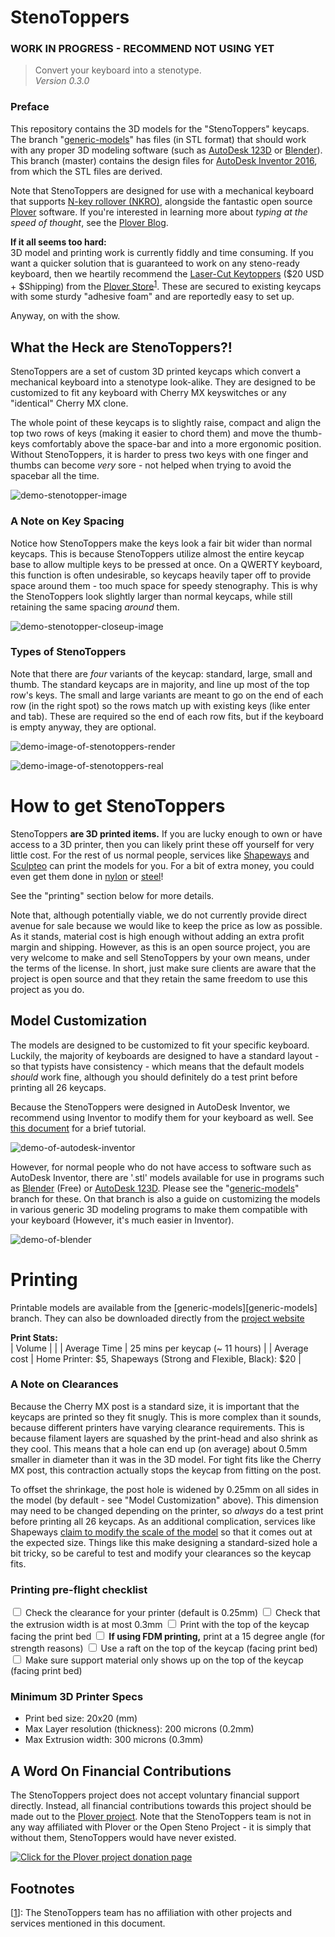 # StenoToppers

<!-- TODO: Remove this when the project is at a ready stage -->
### WORK IN PROGRESS - RECOMMEND NOT USING YET

> Convert your keyboard into a stenotype.  
> *Version 0.3.0*
<!-- TODO: Update this version number consistently -->


### Preface

This repository contains the 3D models for the "StenoToppers" keycaps.  The branch "[generic-models][generic-branch]" has files (in STL format) that should work with any proper 3D modeling software (such as [AutoDesk 123D][123d-editor] or [Blender][blender]). This branch (master) contains the design files for [AutoDesk Inventor 2016][inventor], from which the STL files are derived.

Note that StenoToppers are designed for use with a mechanical keyboard that supports [N-key rollover (NKRO)][nkey], alongside the fantastic open source [Plover][plover] software. If you're interested in learning more about *typing at the speed of thought*, see the [Plover Blog][plover-blog]. 

**If it all seems too hard:**<br> 
3D model and printing work is currently fiddly and time consuming. If you want a quicker solution that is guaranteed to work on any steno-ready keyboard, then we heartily recommend the [Laser-Cut Keytoppers][keytoppers] ($20 USD + $Shipping) from the [Plover Store][plover-store]<sup>[1](#not-a-sponsor)</sup>. These are secured to existing keycaps with some sturdy "adhesive foam" and are reportedly easy to set up.

Anyway, on with the show.


## What the Heck are StenoToppers?!
StenoToppers are a set of custom 3D printed keycaps which convert a mechanical keyboard into a stenotype look-alike. They are designed to be customized to fit any keyboard with Cherry MX keyswitches or any "identical" Cherry MX clone. 

The whole point of these keycaps is to slightly raise, compact and align the top two rows of keys (making it easier to chord them) and move the thumb-keys comfortably above the space-bar and into a more ergonomic position. Without StenoToppers, it is harder to press two keys with one finger and thumbs can become *very* sore - not helped when trying to avoid the spacebar all the time.

![demo-stenotopper-image](link)


### A Note on Key Spacing

Notice how StenoToppers make the keys look a fair bit wider than normal keycaps. This is because StenoToppers utilize almost the entire keycap base to allow multiple keys to be pressed at once. On a QWERTY keyboard, this function is often undesirable, so keycaps heavily taper off to provide space around them - too much space for speedy stenography. This is why the StenoToppers look slightly larger than normal keycaps, while still retaining the same spacing *around* them.

![demo-stenotopper-closeup-image](link)

### Types of StenoToppers

Note that there are *four* variants of the keycap: standard, large, small and thumb. The standard keycaps are in majority, and line up most of the top row's keys. The small and large variants are meant to go on the end of each row (in the right spot) so the rows match up with existing keys (like enter and tab). These are required so the end of each row fits, but if the keyboard is empty anyway, they are optional.

![demo-image-of-stenotoppers-render](link)

![demo-image-of-stenotoppers-real](link)

# How to get StenoToppers

StenoToppers **are 3D printed items.** If you are lucky enough to own or have access to a 3D printer, then you can likely print these off yourself for very little cost. For the rest of us normal people, services like [Shapeways][shapeways] and [Sculpteo][sculpteo] can print the models for you. For a bit of extra money, you could even get them done in [nylon][shapeways-nylon] or [steel][shapeways-steel]!

See the "printing" section below for more details.

Note that, although potentially viable, we do not currently provide direct avenue for sale because we would like to keep the price as low as possible. As it stands, material cost is high enough without adding an extra profit margin and shipping. However, as this is an open source project, you are very welcome to make and sell StenoToppers by your own means, under the terms of the license. In short, just make sure clients are aware that the project is open source and that they retain the same freedom to use this project as you do.

## Model Customization

The models are designed to be customized to fit your specific keyboard. Luckily, the majority of keyboards are designed to have a standard layout - so that typists have consistency - which means that the default models *should* work fine, although you should definitely do a test print before printing all 26 keycaps.

Because the StenoToppers were designed in AutoDesk Inventor, we recommend using Inventor to modify them for your keyboard as well. See [this document][inventor-customization] for a brief tutorial.

![demo-of-autodesk-inventor](link)

However, for normal people who do not have access to software such as
AutoDesk Inventor, there are '.stl' models available for use in programs such as [Blender][blender] (Free) or [AutoDesk 123D][123d-editor]. Please see the "[generic-models][generic-branch]" branch for these. On that branch is also a guide on customizing the models in various generic 3D modeling programs to make them compatible with your keyboard (However, it's much easier in Inventor).

![demo-of-blender](link)



# Printing

Printable models are available from the [generic-models][generic-models] branch. They can also be downloaded directly from the [project website][project-website]

**Print Stats:** <br>
| Volume       | <Bounding box> <Material volume> |
| Average Time | 25 mins per keycap (~ 11 hours)  |
| Average cost | Home Printer: $5, Shapeways (Strong and Flexible, Black): $20 |


### A Note on Clearances

Because the Cherry MX post is a standard size, it is important that the keycaps are printed so they fit snugly. This is more complex than it sounds, because different printers have varying clearance requirements. This is because filament layers are squashed by the print-head and also shrink as they cool. This means that a hole can end up (on average) about 0.5mm smaller in diameter than it was in the 3D model. For tight fits like the Cherry MX post, this contraction actually stops the keycap from fitting on the post. 

To offset the shrinkage, the post hole is widened by 0.25mm on all sides in the model (by default - see "Model Customization" above). This dimension may need to be changed depending on the printer, so *always* do a test print before printing all 26 keycaps. As an additional complication, services like Shapeways [claim to modify the scale of the model][shapeways-mech-parts] so that it comes out at the expected size. Things like this make designing a standard-sized hole a bit tricky, so be careful to test and modify your clearances so the keycap fits.

### Printing pre-flight checklist

<input type="checkbox"> Check the clearance for your printer (default is 0.25mm)
<input type="checkbox"> Check that the extrusion width is at most 0.3mm
<input type="checkbox"> Print with the top of the keycap facing the print bed
<input type="checkbox"> **If using FDM printing,** print at a 15 degree angle (for strength reasons)
<input type="checkbox"> Use a raft on the top of the keycap (facing print bed)
<input type="checkbox"> Make sure support material only shows up on the top of the keycap (facing print bed)


### Minimum 3D Printer Specs

* Print bed size: 20x20 (mm)
* Max Layer resolution (thickness): 200 microns (0.2mm)
* Max Extrusion width: 300 microns (0.3mm)



## A Word On Financial Contributions

The StenoToppers project does not accept voluntary financial support directly. Instead, all financial contributions towards this project should be made out to the [Plover project][plover-donate]. Note that the StenoToppers team is not in any way affiliated with Plover or the Open Steno Project - it is simply that without them, StenoToppers would have never existed.

[![Click for the Plover project donation page](link)][plover-donate]


## Footnotes

[<a href="#not-a-sponsor">1</a>]: The StenoToppers team has no affiliation with other projects and services mentioned in this document.

<!-- Link table, sorted by category -->

[inventor]:http://www.autodesk.com.au/products/inventor/overview
[inventor-customization]:need_a_guide!
[blender]: https://www.blender.org/download/
[123d-editor]: http://www.123dapp.com/design

[generic-branch]: https://github.com/CemraJC/stenotoppers/tree/generic-models
[project-website]: https://cemrajc.github.io/stenotoppers/

[plover]: http://stenoknight.com/wiki/Getting_Started#Installing_Plover
[plover-blog]: http://plover.stenoknight.com/
[plover-store]: http://plover.deco-craft.com/
[plover-donate]: http://stenoknight.com/plover/donatepage.html
[keytoppers]: http://plover.deco-craft.com/shop/view_product/Laser-Cut-Steno-Keys-Kit
[nkey]: https://en.wikipedia.org/wiki/Rollover_(key)

[sculpteo]: https://www.sculpteo.com/en/
[shapeways]: http://www.shapeways.com/
[shapeways-steel]: http://www.shapeways.com/materials/steel
[shapeways-nylon]: http://www.shapeways.com/materials/strong-and-flexible-plastic
[shapeways-mech-parts]: http://www.shapeways.com/tutorials/designing_mechanical_parts_for_3d_printing